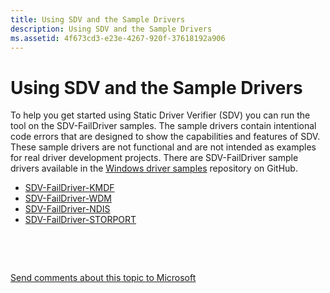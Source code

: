 ```yaml
---
title: Using SDV and the Sample Drivers
description: Using SDV and the Sample Drivers
ms.assetid: 4f673cd3-e23e-4267-920f-37618192a906
---
```


# Using SDV and the Sample Drivers


To help you get started using Static Driver Verifier (SDV) you can run the tool on the SDV-FailDriver samples. The sample drivers contain intentional code errors that are designed to show the capabilities and features of SDV. These sample drivers are not functional and are not intended as examples for real driver development projects. There are SDV-FailDriver sample drivers available in the [Windows driver samples](http://go.microsoft.com/fwlink/p/?LinkId=616507) repository on GitHub.

-   [SDV-FailDriver-KMDF](http://go.microsoft.com/fwlink/p/?LinkId=617993)
-   [SDV-FailDriver-WDM](http://go.microsoft.com/fwlink/p/?LinkId=617999)
-   [SDV-FailDriver-NDIS](http://go.microsoft.com/fwlink/p/?LinkId=617995)
-   [SDV-FailDriver-STORPORT](http://go.microsoft.com/fwlink/p/?LinkId=617997)

 

 

[Send comments about this topic to Microsoft](mailto:wsddocfb@microsoft.com?subject=Documentation%20feedback%20[devtest\devtest]:%20Using%20SDV%20and%20the%20Sample%20Drivers%20%20RELEASE:%20%2811/17/2016%29&body=%0A%0APRIVACY%20STATEMENT%0A%0AWe%20use%20your%20feedback%20to%20improve%20the%20documentation.%20We%20don't%20use%20your%20email%20address%20for%20any%20other%20purpose,%20and%20we'll%20remove%20your%20email%20address%20from%20our%20system%20after%20the%20issue%20that%20you're%20reporting%20is%20fixed.%20While%20we're%20working%20to%20fix%20this%20issue,%20we%20might%20send%20you%20an%20email%20message%20to%20ask%20for%20more%20info.%20Later,%20we%20might%20also%20send%20you%20an%20email%20message%20to%20let%20you%20know%20that%20we've%20addressed%20your%20feedback.%0A%0AFor%20more%20info%20about%20Microsoft's%20privacy%20policy,%20see%20http://privacy.microsoft.com/default.aspx. "Send comments about this topic to Microsoft")




